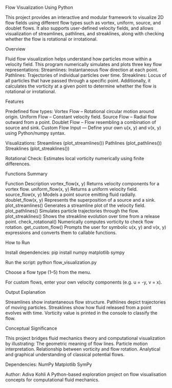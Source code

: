 Flow Visualization Using Python

This project provides an interactive and modular framework to visualize 2D flow fields using different flow
types such as vortex, uniform, source, and doublet flows. It also supports user-defined velocity fields, 
and allows visualization of streamlines, pathlines, and streaklines, along with checking whether the flow
is rotational or irrotational.

Overview

Fluid flow visualization helps understand how particles move within a velocity field.
This program numerically simulates and plots three key flow representations:
Streamlines: Instantaneous flow direction at each point.
Pathlines: Trajectories of individual particles over time.
Streaklines: Locus of all particles that have passed through a specific point.
Additionally, it calculates the vorticity at a given point to determine whether the flow is rotational or
irrotational.

Features

Predefined flow types:
Vortex Flow – Rotational circular motion around origin.
Uniform Flow – Constant velocity field.
Source Flow – Radial flow outward from a point.
Doublet Flow – Flow resembling a combination of source and sink.
Custom Flow Input — Define your own u(x, y) and v(x, y) using Python/numpy syntax.

Visualizations:
Streamlines (plot_streamlines())
Pathlines (plot_pathlines())
Streaklines (plot_streaklines())

Rotational Check: Estimates local vorticity numerically using finite differences.

Functions Summary

Function	        Description
vortex_flow(x, y)	Returns velocity components for a vortex flow.
uniform_flow(x, y)	Returns a uniform velocity field.
source_flow(x, y)	Models a point source emitting fluid radially.
doublet_flow(x, y)	Represents the superposition of a source and a sink.
plot_streamlines()	Generates a streamline plot of the velocity field.
plot_pathlines()	Simulates particle trajectories through the flow.
plot_streaklines()	Shows the streakline evolution over time from a release point.
check_rotational()	Numerically computes vorticity to check flow rotation.
get_custom_flow()	Prompts the user for symbolic u(x, y) and v(x, y) expressions and converts them to callable functions.

How to Run

Install dependencies:
pip install numpy matplotlib sympy

Run the script:
python flow_visualization.py

Choose a flow type (1–5) from the menu.

For custom flows, enter your own velocity components (e.g. u = -y, v = x).

Output Explanation

Streamlines show instantaneous flow structure.
Pathlines depict trajectories of moving particles.
Streaklines show how fluid released from a point evolves with time.
Vorticity value is printed in the console to classify the flow.

Conceptual Significance

This project bridges fluid mechanics theory and computational visualization by illustrating:
The geometric meaning of flow lines.
Particle motion interpretation.
Relationship between vorticity and flow rotation.
Analytical and graphical understanding of classical potential flows.

Dependencies:
NumPy
Matplotlib
SymPy

Author: 
Adiva Kohli
A Python-based exploration project on flow visualisation concepts for computational fluid mechanics.